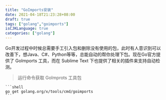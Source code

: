 ```yaml
---
title: "GoImports安装"
date: 2021-04-18T21:23:28+08:00
draft: true
tags: ["golang","goimports"]
isCJKLanguage: true
categories: ["golang"]
---
```


Go开发过程中时候总需要手工引入包和删除没有使用的包，此时有人意识到可以改善下，想Java、C#、Python等等，总能自动的帮你处理下包。现在Go官方提供了 GoImports 工具，而在 Sublime Text 下也提供了相关的插件来支持自动检测。
> 运行命令获取 GoImprots 工具包

    ```shell
    go get golang.org/x/tools/cmd/goimports
    ```
